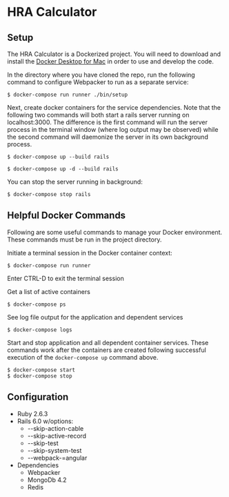 # HRA Calculator


## Setup
The HRA Calculator is a Dockerized project.  You will need to download and install the [Docker Desktop for Mac](https://docs.docker.com/docker-for-mac/install/) in order to use and develop the code.

In the directory where you have cloned the repo, run the following command to configure Webpacker to run as a separate service:

```
$ docker-compose run runner ./bin/setup
```

Next, create docker containers for the service dependencies.  Note that the following two commands will both start a rails server running on localhost:3000.  The difference is the first command will run the server process in the terminal window (where log output may be observed) while the second command will daemonize the server in its own background process.  

```
$ docker-compose up --build rails
```

```
$ docker-compose up -d --build rails
```

You can stop the server running in background:

```
$ docker-compose stop rails
```

## Helpful Docker Commands

Following are some useful commands to manage your Docker environment.  These commands must be run in the project directory.


Initiate a terminal session in the Docker container context:

```
$ docker-compose run runner
```

Enter CTRL-D to exit the terminal session

Get a list of active containers

```
$ docker-compose ps
```

See log file output for the application and dependent services

```
$ docker-compose logs
```

Start and stop application and all dependent container services.  These commands work after the containers are created following successful execution of the ```docker-compose up``` command above.

```
$ docker-compose start
$ docker-compose stop
```


## Configuration

* Ruby 2.6.3
* Rails 6.0 w/options:
  * --skip-action-cable 
  * --skip-active-record 
  * --skip-test 
  * --skip-system-test 
  * --webpack-=angular
* Dependencies
  *  Webpacker
  *  MongoDb 4.2
  *  Redis
